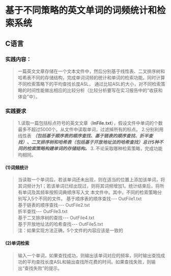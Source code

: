 # 基于不同策略的英文单词的词频统计和检索系统
## C语言
### 实践内容：
> 一篇英文文章存储在一个文本文件中，然后分别基于线性表、二叉排序树和哈希表不同的存储结构，完成单词词频的统计和单词的检索功能。同时计算不同检索策略下的平均查找长度ASL， 通过比较ASL的大小，对不同检索策略的时间性能做出相应的比较分析（比较分析要写在实习报告中的“收获和体会”中）。
### 实践要求
> 1.读取一篇包括标点符号的英文文章（__InFile.txt__），假设文件中单词的个数最多不超过5000个。从文件中读取单词，过滤掉所有的标点。
> 2.分别利用线性表 ***（包括基于顺序表的顺序查找、基于链表的顺序查找、折半查找）、二叉排序树和哈希表（包括基于开放地址法的哈希查找）总计5种不同的检索策略构建单词的存储结构。***
> 3. 不论采取哪种检索策略，完成功能均相同。
#### **(1)词频统计**
> 当读取一个单词后，若该单词还未出现，则在适当的位置上添加该单词，将其词频计为1；若该单词已经出现过，则将其词频增加1。统计结束后，将所有单词及其频率按照词典顺序写入文 本文件中。其中，不同的检索策略分别写入5个不同的文件。
> 基于顺序表的顺序查找--- OutFile1.txt  
> 基于链表的顺序查找--- OutFile2.txt  
> 折半查找--- OutFile3.txt  
> 基于二叉排序树的查找--- OutFile4.txt  
> 基于开放地址法的哈希查找--- OutFile5.txt  
> 注：如果实现方法正确，5个文件的内容应该是一致的
#### **(2)单词检索**
> 输入一个单词，如果查找成功，则输出该单词对应的频率，同时输出查找成功的平均查找长度ASL和输出查找所花费的时间。如果查找失败，则输出“查找失败”的提示。
